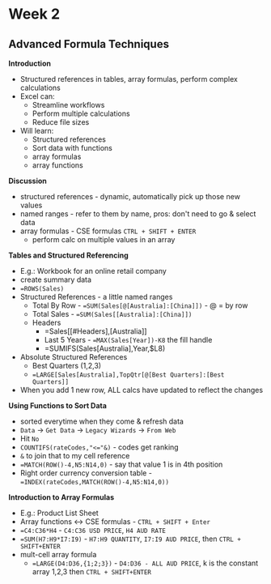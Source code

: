 # Week 2
## Advanced Formula Techniques

**Introduction**
* Structured references in tables, array formulas, perform complex calculations
* Excel can:
	* Streamline workflows
	* Perform multiple calculations	
	* Reduce file sizes
* Will learn:
	* Structured references
	* Sort data with functions
	* array formulas
	* array functions

**Discussion**
* structured references - dynamic, automatically pick up those new values
* named ranges - refer to them by name, pros: don't need to go & select data
* array formulas - CSE formulas `CTRL + SHIFT + ENTER`
	* perform calc on multiple values in an array

**Tables and Structured Referencing**
* E.g.: Workbook for an online retail company
* create summary data
* `=ROWS(Sales)`
* Structured References - a little named ranges
	* Total By Row - `=SUM(Sales[@[Australia]:[China]])` - @ = by row
	* Total Sales - `=SUM(Sales[[Australia]:[China]])`
	* Headers
		* =Sales[[#Headers],[Australia]]
		* Last 5 Years - `=MAX(Sales[Year])-K8` the  fill handle
		* =SUMIFS(Sales[Australia],Year,$L8)
* Absolute Structured References
	* Best Quarters (1,2,3)
	* `=LARGE[Sales[Australia],TopQtr[@[Best Quarters]:[Best Quarters]]`
* When you add 1 new row, ALL calcs have updated to reflect the changes

**Using Functions to Sort Data**
* sorted everytime when they come & refresh data
* `Data` -> `Get Data` -> `Legacy Wizards` -> `From Web`
* Hit `No`
* `COUNTIFS(rateCodes,"<="&)` - codes get ranking
* `&` to join that to my cell reference
* `=MATCH(ROW()-4,N5:N14,0)` - say that value 1 is in 4th position
* Right order currency conversion table - `=INDEX(rateCodes,MATCH(ROW()-4,N5:N14,0))`

**Introduction to Array Formulas**
* E.g.: Product List Sheet
* Array functions <-> CSE formulas - `CTRL + SHIFT + Enter`
* `=C4:C36*H4` - `C4:C36 USD PRICE`, `H4 AUD RATE`
* `=SUM(H7:H9*I7:I9)` - `H7:H9 QUANTITY`, `I7:I9 AUD PRICE`, then `CTRL + SHIFT+ENTER`
* mult-cell array formula
	* `=LARGE(D4:D36,{1;2;3})` - `D4:D36 - ALL AUD PRICE`, k is the constant array 1,2,3 then `CTRL + SHIFT+ENTER`
	
	
